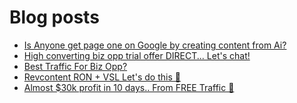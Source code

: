 # Blog posts
<!-- BLOG-POST-LIST:START -->
- [Is Anyone get page one on Google by creating content from Ai?](https://afflift.com/f/threads/is-anyone-get-page-one-on-google-by-creating-content-from-ai.9698/)
- [High converting biz opp trial offer DIRECT... Let&#39;s chat!](https://afflift.com/f/threads/high-converting-biz-opp-trial-offer-direct-lets-chat.9949/)
- [Best Traffic For Biz Opp?](https://afflift.com/f/threads/best-traffic-for-biz-opp.9948/)
- [Revcontent RON + VSL Let&#39;s do this 🚀](https://afflift.com/f/threads/revcontent-ron-vsl-lets-do-this-%F0%9F%9A%80.9662/)
- [Almost $30k profit in 10 days.. From FREE Traffic 🚀](https://afflift.com/f/threads/almost-30k-profit-in-10-days-from-free-traffic-%F0%9F%9A%80.9922/)
<!-- BLOG-POST-LIST:END -->
